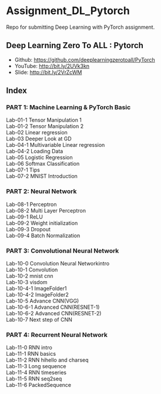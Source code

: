 # Assignment_DL_Pytorch

Repo for submitting Deep Learning with PyTorch assignment.


## Deep Learning Zero To ALL : Pytorch
 - Github: https://github.com/deeplearningzerotoall/PyTorch
 - YouTube: http://bit.ly/2UVk3kn
 - Slide: http://bit.ly/2VrZcWM

## Index
### PART 1: Machine Learning & PyTorch Basic
Lab-01-1 Tensor Manipulation 1  
Lab-01-2 Tensor Manipulation 2  
Lab-02 Linear regression  
Lab-03 Deeper Look at GD  
Lab-04-1 Multivariable Linear regression  
Lab-04-2 Loading Data  
Lab-05 Logistic Regression  
Lab-06 Softmax Classification  
Lab-07-1 Tips  
Lab-07-2 MNIST Introduction  

### PART 2: Neural Network
Lab-08-1 Perceptron  
Lab-08-2 Multi Layer Perceptron  
Lab-09-1 ReLU  
Lab-09-2 Weight initialization  
Lab-09-3 Dropout  
Lab-09-4 Batch Normalization  

### PART 3: Convolutional Neural Network
Lab-10-0 Convolution Neural Networkintro  
Lab-10-1 Convolution  
Lab-10-2 mnist cnn  
Lab-10-3 visdom  
Lab-10-4-1 ImageFolder1  
Lab-10-4-2 ImageFolder2  
Lab-10-5 Advance CNN(VGG)  
Lab-10-6-1 Advanced CNN(RESNET-1)  
Lab-10-6-2 Advanced CNN(RESNET-2)  
Lab-10-7 Next step of CNN  
  
### PART 4: Recurrent Neural Network  
Lab-11-0 RNN intro  
Lab-11-1 RNN basics  
Lab-11-2 RNN hihello and charseq  
Lab-11-3 Long sequence  
Lab-11-4 RNN timeseries  
Lab-11-5 RNN seq2seq  
Lab-11-6 PackedSequence  

